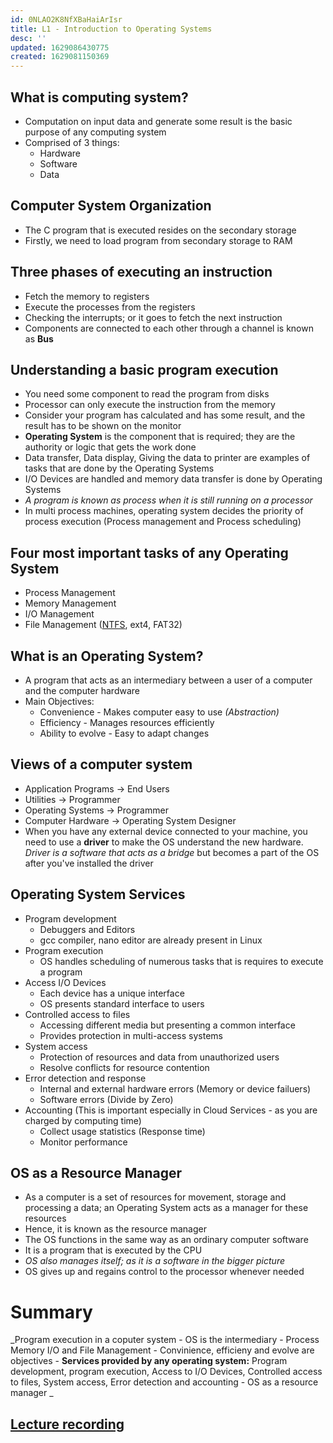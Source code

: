 ```yaml
---
id: 0NLAO2K8NfXBaHaiArIsr
title: L1 - Introduction to Operating Systems
desc: ''
updated: 1629086430775
created: 1629081150369
---
```


## What is computing system? 
* Computation on input data and generate some result is the basic purpose of any computing system 
* Comprised of 3 things: 
  * Hardware
  * Software
  * Data
## Computer System Organization
* The C program that is executed resides on the secondary storage
* Firstly, we need to load program from secondary storage to RAM 
## Three phases of executing an instruction 
* Fetch the memory to registers
* Execute the processes from the registers 
* Checking the interrupts; or it goes to fetch the next instruction 
* Components are connected to each other through a channel is known as **Bus**
## Understanding a basic program execution 
* You need some component to read the program from disks 
* Processor can only execute the instruction from the memory 
* Consider your program has calculated and has some result, and the result has to be shown on the monitor 
* **Operating System** is the component that is required; they are the authority or logic that gets the work done 
* Data transfer, Data display, Giving the data to printer are examples of tasks that are done by the Operating Systems 
* I/O Devices are handled and memory data transfer is done by Operating Systems 
* _A program is known as process when it is still running on a processor_ 
* In multi process machines, operating system decides the priority of process execution (Process management and Process scheduling) 
## Four most important tasks of any Operating System
* Process Management 
* Memory Management 
* I/O Management 
* File Management  ([NTFS](https://www.datto.com/blog/what-is-ntfs-and-how-does-it-work), ext4, FAT32)

## What is an Operating System? 
* A program that acts as an intermediary between a user of a computer and the computer hardware 
* Main Objectives: 
  * Convenience - Makes computer easy to use _(Abstraction)_
  * Efficiency - Manages resources efficiently 
  * Ability to evolve - Easy to adapt changes 

## Views of a computer system 
* Application Programs -> End Users
* Utilities -> Programmer
* Operating Systems -> Programmer
* Computer Hardware -> Operating System Designer 
* When you have any external device connected to your machine, you need to use a **driver** to make the OS understand the new hardware. _Driver is a software that acts as a bridge_ but becomes a part of the OS after you've installed the driver 

## Operating System Services 
* Program development 
  * Debuggers and Editors
  * gcc compiler, nano editor are already present in Linux  
* Program execution 
  * OS handles scheduling of numerous tasks that is requires to execute a program 
* Access I/O Devices 
  * Each device has a unique interface
  * OS presents standard interface to users 
* Controlled access to files 
  * Accessing different media but presenting a common interface
  * Provides protection in multi-access systems
* System access 
  * Protection of resources and data from unauthorized users 
  * Resolve conflicts for resource contention
* Error detection and response
  * Internal and external hardware errors (Memory or device failuers)
  * Software errors (Divide by Zero)
* Accounting (This is important especially in Cloud Services - as you are charged by computing time)
  * Collect usage statistics (Response time)
  * Monitor performance 
## OS as a Resource Manager 
* As a computer is a set of resources for movement, storage and processing a data; an Operating System acts as a manager for these resources
* Hence, it is known as the resource manager 
* The OS functions in the same way as an ordinary computer software 
* It is a program that is executed by the CPU 
* _OS also manages itself; as it is a software in the bigger picture_ 
* OS gives up and regains control to the processor whenever needed

# Summary 
_Program execution in a coputer system - OS is the intermediary - Process Memory I/O and File Management - Convinience, efficieny and evolve are objectives - **Services provided by any operating system:** Program development, program execution, Access to I/O Devices, Controlled access to files, System access, Error detection and accounting - OS as a resource manager _

## [Lecture recording ](https://drive.google.com/file/d/1IRzVAAOQS2_RbwC16BMQBWsX813Ikxrw/view?usp=sharing)
